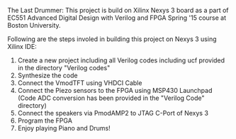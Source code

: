 The Last Drummer:
This project is build on Xilinx Nexys 3 board as a part of EC551 Advanced Digital Design with Verilog and FPGA Spring '15 course at Boston University.

Following are the steps involed in building this project on Nexys 3 using Xilinx IDE:
1. Create a new project including all Verilog codes including ucf provided in the directory "Verilog codes"
2. Synthesize the code
3. Connect the VmodTFT using VHDCI Cable
4. Connect the Piezo sensors to the FPGA using MSP430 Launchpad (Code ADC conversion has been provided in the "Verilog Code" directory)
5. Connect the speakers via PmodAMP2 to JTAG C-Port of Nexys 3
6. Program the FPGA
7. Enjoy playing Piano and Drums!

